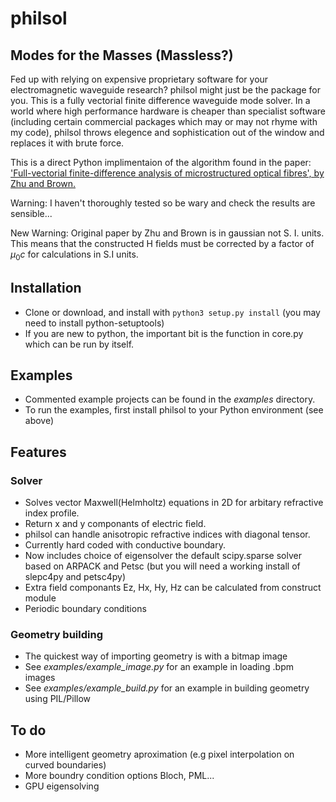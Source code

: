 # philsol
## Modes for the Masses (Massless?)
Fed up with relying on expensive proprietary software for your electromagnetic waveguide research?  philsol might just be the package for you. 
This is a fully vectorial finite difference waveguide mode solver. In a world where high performance hardware is cheaper than specialist software (including certain commercial packages which may or may not rhyme with my code), philsol throws elegence and sophistication out of the window and replaces it with brute force. 

This is a direct Python implimentaion of the algorithm found in the paper: 
['Full-vectorial finite-difference analysis of microstructured optical fibres', by Zhu and Brown.](https://doi.org/10.1364/OE.10.000853)

Warning: I haven't thoroughly tested so be wary and check the results are sensible...

New Warning: Original paper by Zhu and Brown is in gaussian not S. I. units. 
This means that the constructed H fields must be corrected by a factor of $\mu_0 c$ for calculations in S.I units. 

## Installation
- Clone or download, and install with `python3 setup.py install` (you may need to install python-setuptools)
- If you are new to python, the important bit is the function in core.py which can be run by itself. 

## Examples
- Commented example projects can be found in the *examples* directory.
- To run the examples, first install philsol to your Python environment (see above)

## Features
### Solver
- Solves vector Maxwell(Helmholtz) equations in 2D for arbitary refractive index profile.
- Return x and y componants of electric field.
- philsol can handle anisotropic refractive indices with diagonal tensor.
- Currently hard coded with conductive boundary.
- Now includes choice of eigensolver the default scipy.sparse solver based on ARPACK and Petsc (but you will need a working install of slepc4py and petsc4py)
- Extra field componants Ez, Hx, Hy, Hz can be calculated from construct module
- Periodic boundary conditions 

### Geometry building
- The quickest way of importing geometry is with a bitmap image 
- See *examples/example_image.py* for an example in loading .bpm images
- See *examples/example_build.py* for an example in building geometry using PIL/Pillow

## To do 
- More intelligent geometry aproximation (e.g pixel interpolation on curved boundaries)
- More boundry condition options Bloch, PML...
- GPU eigensolving


